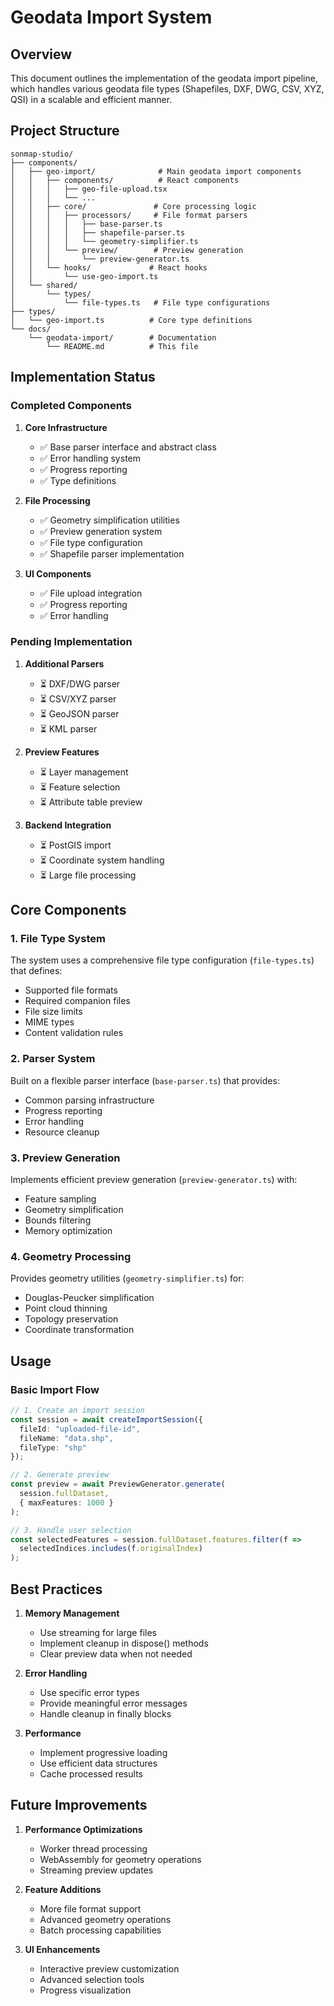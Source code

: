 # Geodata Import System

## Overview
This document outlines the implementation of the geodata import pipeline, which handles various geodata file types (Shapefiles, DXF, DWG, CSV, XYZ, QSI) in a scalable and efficient manner.

## Project Structure

```
sonmap-studio/
├── components/
│   ├── geo-import/              # Main geodata import components
│   │   ├── components/          # React components
│   │   │   ├── geo-file-upload.tsx
│   │   │   └── ...
│   │   ├── core/               # Core processing logic
│   │   │   ├── processors/     # File format parsers
│   │   │   │   ├── base-parser.ts
│   │   │   │   ├── shapefile-parser.ts
│   │   │   │   └── geometry-simplifier.ts
│   │   │   └── preview/        # Preview generation
│   │   │       └── preview-generator.ts
│   │   └── hooks/             # React hooks
│   │       └── use-geo-import.ts
│   └── shared/
│       └── types/
│           └── file-types.ts   # File type configurations
├── types/
│   └── geo-import.ts          # Core type definitions
└── docs/
    └── geodata-import/        # Documentation
        └── README.md          # This file
```

## Implementation Status

### Completed Components

1. **Core Infrastructure**
   - ✅ Base parser interface and abstract class
   - ✅ Error handling system
   - ✅ Progress reporting
   - ✅ Type definitions

2. **File Processing**
   - ✅ Geometry simplification utilities
   - ✅ Preview generation system
   - ✅ File type configuration
   - ✅ Shapefile parser implementation

3. **UI Components**
   - ✅ File upload integration
   - ✅ Progress reporting
   - ✅ Error handling

### Pending Implementation

1. **Additional Parsers**
   - ⏳ DXF/DWG parser
   - ⏳ CSV/XYZ parser
   - ⏳ GeoJSON parser
   - ⏳ KML parser

2. **Preview Features**
   - ⏳ Layer management
   - ⏳ Feature selection
   - ⏳ Attribute table preview

3. **Backend Integration**
   - ⏳ PostGIS import
   - ⏳ Coordinate system handling
   - ⏳ Large file processing

## Core Components

### 1. File Type System
The system uses a comprehensive file type configuration (`file-types.ts`) that defines:
- Supported file formats
- Required companion files
- File size limits
- MIME types
- Content validation rules

### 2. Parser System
Built on a flexible parser interface (`base-parser.ts`) that provides:
- Common parsing infrastructure
- Progress reporting
- Error handling
- Resource cleanup

### 3. Preview Generation
Implements efficient preview generation (`preview-generator.ts`) with:
- Feature sampling
- Geometry simplification
- Bounds filtering
- Memory optimization

### 4. Geometry Processing
Provides geometry utilities (`geometry-simplifier.ts`) for:
- Douglas-Peucker simplification
- Point cloud thinning
- Topology preservation
- Coordinate transformation

## Usage

### Basic Import Flow
```typescript
// 1. Create an import session
const session = await createImportSession({
  fileId: "uploaded-file-id",
  fileName: "data.shp",
  fileType: "shp"
});

// 2. Generate preview
const preview = await PreviewGenerator.generate(
  session.fullDataset,
  { maxFeatures: 1000 }
);

// 3. Handle user selection
const selectedFeatures = session.fullDataset.features.filter(f => 
  selectedIndices.includes(f.originalIndex)
);
```

## Best Practices

1. **Memory Management**
   - Use streaming for large files
   - Implement cleanup in dispose() methods
   - Clear preview data when not needed

2. **Error Handling**
   - Use specific error types
   - Provide meaningful error messages
   - Handle cleanup in finally blocks

3. **Performance**
   - Implement progressive loading
   - Use efficient data structures
   - Cache processed results

## Future Improvements

1. **Performance Optimizations**
   - Worker thread processing
   - WebAssembly for geometry operations
   - Streaming preview updates

2. **Feature Additions**
   - More file format support
   - Advanced geometry operations
   - Batch processing capabilities

3. **UI Enhancements**
   - Interactive preview customization
   - Advanced selection tools
   - Progress visualization 